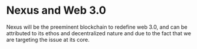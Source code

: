 # Nexus and Web 3.0

Nexus will be the preeminent blockchain to redefine web 3.0, and can be attributed to its ethos and decentralized nature and due to the fact that we are targeting the issue at its core.

